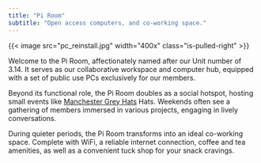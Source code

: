 ```yaml
---
title: "Pi Room"
subtitle: "Open access computers, and co-working space."
---
```


{{< image src="pc_reinstall.jpg" width="400x" class="is-pulled-right" >}}

Welcome to the Pi Room, affectionately named after our Unit number of 3.14. It serves as our collaborative workspace and computer hub, equipped with a set of public use PCs exclusively for our members.

Beyond its functional role, the Pi Room doubles as a social hotspot, hosting small events like [Manchester Grey Hats](https://manchestergreyhats.co.uk) Hats. Weekends often see a gathering of members immersed in various projects, engaging in lively conversations.

During quieter periods, the Pi Room transforms into an ideal co-working space. Complete with WiFi, a reliable internet connection, coffee and tea amenities, as well as a convenient tuck shop for your snack cravings.